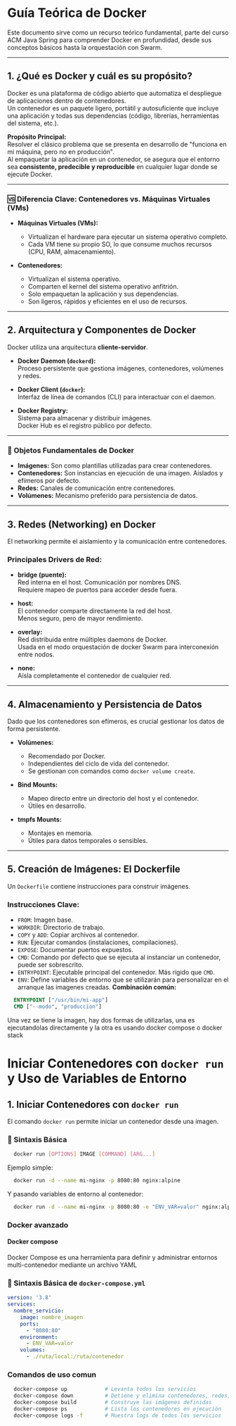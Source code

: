 #  Guía Teórica de Docker

Este documento sirve como un recurso teórico fundamental, parte del curso ACM Java Spring para comprender Docker en profundidad, desde sus conceptos básicos hasta la orquestación con Swarm.

---

## 1. ¿Qué es Docker y cuál es su propósito?

Docker es una plataforma de código abierto que automatiza el despliegue de aplicaciones dentro de contenedores.  
Un contenedor es un paquete ligero, portátil y autosuficiente que incluye una aplicación y todas sus dependencias (código, librerías, herramientas del sistema, etc.).

**Propósito Principal:**  
Resolver el clásico problema que se presenta en desarrollo de "funciona en mi máquina, pero no en producción".  
Al empaquetar la aplicación en un contenedor, se asegura que el entorno sea **consistente, predecible y reproducible** en cualquier lugar donde se ejecute Docker.

---

### 🆚 Diferencia Clave: Contenedores vs. Máquinas Virtuales (VMs)

- **Máquinas Virtuales (VMs):**  
  - Virtualizan el hardware para ejecutar un sistema operativo completo.  
  - Cada VM tiene su propio SO, lo que consume muchos recursos (CPU, RAM, almacenamiento).

- **Contenedores:**  
  - Virtualizan el sistema operativo.  
  - Comparten el kernel del sistema operativo anfitrión.  
  - Solo empaquetan la aplicación y sus dependencias.  
  - Son ligeros, rápidos y eficientes en el uso de recursos.

---

## 2. Arquitectura y Componentes de Docker

Docker utiliza una arquitectura **cliente-servidor**.

- **Docker Daemon (`dockerd`):**  
  Proceso persistente que gestiona imágenes, contenedores, volúmenes y redes.

- **Docker Client (`docker`):**  
  Interfaz de línea de comandos (CLI) para interactuar con el daemon.

- **Docker Registry:**  
  Sistema para almacenar y distribuir imágenes.  
  Docker Hub es el registro público por defecto.

---

### 🔧 Objetos Fundamentales de Docker

- **Imágenes:** Son como plantillas utilizadas para crear contenedores.  
- **Contenedores:** Son instancias en ejecución de una imagen. Aislados y efímeros por defecto.  
- **Redes:** Canales de comunicación entre contenedores.  
- **Volúmenes:** Mecanismo preferido para persistencia de datos.

---

## 3. Redes (Networking) en Docker

El networking permite el aislamiento y la comunicación entre contenedores.

### Principales Drivers de Red:

- **bridge (puente):**  
  Red interna en el host. Comunicación por nombres DNS.  
  Requiere mapeo de puertos para acceder desde fuera.

- **host:**  
  El contenedor comparte directamente la red del host.  
  Menos seguro, pero de mayor rendimiento.

- **overlay:**  
  Red distribuida entre múltiples daemons de Docker.  
  Usada en el modo orquestación de docker Swarm para interconexión entre nodos.

- **none:**  
  Aísla completamente el contenedor de cualquier red.

---

## 4. Almacenamiento y Persistencia de Datos

Dado que los contenedores son efímeros, es crucial gestionar los datos de forma persistente.

- **Volúmenes:**  
  - Recomendado por Docker.  
  - Independientes del ciclo de vida del contenedor.  
  - Se gestionan con comandos como `docker volume create`.

- **Bind Mounts:**  
  - Mapeo directo entre un directorio del host y el contenedor.  
  - Útiles en desarrollo.

- **tmpfs Mounts:**  
  - Montajes en memoria.  
  - Útiles para datos temporales o sensibles.

---

## 5. Creación de Imágenes: El Dockerfile

Un `Dockerfile` contiene instrucciones para construir imágenes.

### Instrucciones Clave:

- `FROM`: Imagen base.  
- `WORKDIR`: Directorio de trabajo.  
- `COPY` y `ADD`: Copiar archivos al contenedor.  
- `RUN`: Ejecutar comandos (instalaciones, compilaciones).  
- `EXPOSE`: Documentar puertos expuestos.  
- `CMD`: Comando por defecto que se ejecuta al instanciar un contenedor, puede ser sobrescrito.  
- `ENTRYPOINT`: Ejecutable principal del contenedor. Más rígido que `CMD`.
- `ENV`: Define variables de entorno que se utilizarán para personalizar en el arranque las imagenes creadas.
**Combinación común:**  
```Dockerfile
  ENTRYPOINT ["/usr/bin/mi-app"]
  CMD ["--modo", "produccion"]
```
Una vez se tiene la imagen, hay dos formas de utilizarlas, una es ejecutandolas directamente y la otra es usando docker compose o docker stack

# ️Iniciar Contenedores con `docker run` y Uso de Variables de Entorno

## 1. Iniciar Contenedores con `docker run`

El comando `docker run` permite iniciar un contenedor desde una imagen.

### 📌 Sintaxis Básica

```bash
  docker run [OPTIONS] IMAGE [COMMAND] [ARG...]
```
Ejemplo simple:
```bash
  docker run -d --name mi-nginx -p 8080:80 nginx:alpine
```

Y pasando variables de entorno al contenedor:
```bash
  docker run -d --name mi-nginx -p 8080:80 -e "ENV_VAR=valor" nginx:alpine
```

### Docker avanzado
#### Docker compose
Docker Compose es una herramienta para definir y administrar entornos multi-contenedor mediante un archivo YAML
### 📌 Sintaxis Básica de `docker-compose.yml`

```yaml
version: '3.8'
services:
  nombre_servicio:
    image: nombre_imagen
    ports:
      - "8080:80"
    environment:
      - ENV_VAR=valor
    volumes:
      - ./ruta/local:/ruta/contenedor
```
### Comandos de uso comun 
```bash
  docker-compose up            # Levanta todos los servicios
  docker-compose down          # Detiene y elimina contenedores, redes, etc.
  docker-compose build         # Construye las imágenes definidas
  docker-compose ps            # Lista los contenedores en ejecución
  docker-compose logs -f       # Muestra logs de todos los servicios
```


